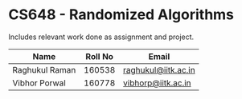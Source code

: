 # CS648 - Randomized Algorithms
Includes relevant work done as assignment and project.

| Name           | Roll No | Email               |
|----------------|---------|---------------------|
| Raghukul Raman | 160538  | raghukul@iitk.ac.in |
| Vibhor Porwal  | 160778  | vibhorp@iitk.ac.in  |
